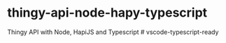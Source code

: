 # thingy-api-node-hapy-typescript
Thingy API with Node, HapiJS and Typescript
#   v s c o d e - t y p e s c r i p t - r e a d y  
 